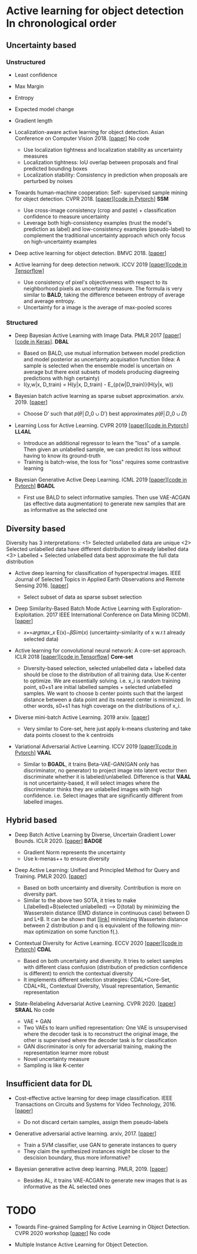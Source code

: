 
# Active learning for object detection In chronological order


## Uncertainty based

### Unstructured 
- Least confidence
- Max Margin
- Entropy
- Expected model change
- Gradient length

- Localization-aware active learning for object detection. Asian Conference on Computer Vision 2018. [[paper](https://arxiv.org/pdf/1801.05124.pdf)] No code
    - Use localization tightness and localization stability as uncertainty measures
    - Localization tightness: IoU overlap between proposals and final predicted bounding boxes 
    - Localization stability: Consistency in prediction when proposals are perturbed by noises 
     
- Towards human-machine cooperation: Self- supervised sample mining for object detection. CVPR 2018. [[paper](https://arxiv.org/pdf/1803.09867.pdf)][[code in Pytorch](https://github.com/yanxp/SSM-Pytorch)] **SSM**
   - Use cross-image consistency (crop and paste) + classification confidence to measure uncertainty
   - Leverage both high-consistency examples (trust the model's prediction as label) and low-consistency examples (pseudo-label) to complement the traditional uncertainty approach which only focus on high-uncertainty examples 

- Deep active learning for object detection. BMVC 2018. [[paper]()]


- Active learning for deep detection network. ICCV 2019 [[paper](https://arxiv.org/pdf/1911.09168.pdf)][[code in Tensorflow](https://gitlab.com/haghdam/deep_active_learning/-/tree/master)]
   - Use consistency of pixel's objectiveness with respect to its neighborhood pixels as uncertainty measure. The formula is very similar to **BALD**, taking the difference between entropy of average and average entropy. 
   - Uncertainty for a image is the average of max-pooled scores


### Structured

- Deep Bayesian Active Learning with Image Data. PMLR 2017 [[paper](http://proceedings.mlr.press/v70/gal17a/gal17a.pdf)][[code in Keras](https://github.com/Riashat/Deep-Bayesian-Active-Learning)]. **DBAL**
    - Based on BALD, use mutual information between model prediction and model posterior as uncertainty acquisation function (Idea: A sample is selected when the ensemble model is uncertain on average but there exist subsets of models producing diagreeing predictions with high certainty)
    - I(y,w|x, D_train) = H(y|x, D_train) - E_{p(w|D_train)}(H(y|x, w))

- Bayesian batch active learning as sparse subset approximation. arxiv. 2019. [[paper](https://arxiv.org/pdf/1908.02144.pdf)]
   - Choose D’ such that 𝑝(𝜃│𝐷_0 ∪ D’) best approximates 𝑝(𝜃│𝐷_0 ∪ 𝐷) 

- Learning Loss for Active Learning. CVPR 2019 [[paper](https://openaccess.thecvf.com/content_CVPR_2019/papers/Yoo_Learning_Loss_for_Active_Learning_CVPR_2019_paper.pdf)][[code in Pytorch](https://github.com/Mephisto405/Learning-Loss-for-Active-Learning)] **LL4AL**
   - Introduce an additional regressor to learn the "loss" of a sample. Then given an unlabelled sample, we can predict its loss without having to know its ground-truth
   - Training is batch-wise, the loss for "loss" requires some contrastive learning

- Bayesian Generative Active Deep Learning. ICML 2019 [[paper](https://arxiv.org/pdf/1904.11643.pdf)][[code in Pytorch](https://github.com/toantm/BGADL)] **BGADL**
   - First use BALD to select informative samples. Then use VAE-ACGAN (as effective data augmentation) to generate new samples that are as informative as the selected one 

   
## Diversity based

Diversity has 3 interpretations:
<1> Selected unlabelled data are unique
<2> Selected unlabelled data have different distribution to already labelled data
<3> Labelled + Selected unlabelled data best approximate the full data distribution

- Active deep learning for classification of hyperspectral images. IEEE Journal of Selected Topics in Applied Earth Observations and Remote Sensing 2016. [[paper](https://arxiv.org/pdf/1611.10031.pdf)]
   - Select subset of data as sparse subset selection

- Deep Similarity-Based Batch Mode Active Learning with Exploration-Exploitation. 2017 IEEE International Conference on Data Mining (ICDM). [[paper](https://ieeexplore.ieee.org/document/8215530)]
   - 𝑥∗=𝑎𝑟𝑔𝑚𝑎𝑥_𝑥 E(x)−𝛽𝑆𝑖𝑚(𝑥) (uncertainty-similarity of x w.r.t already selected data)

- Active learning for convolutional neural network: A core-set approach. ICLR 2018 [[paper](https://arxiv.org/pdf/1708.00489.pdf)][[code in Tensorflow](https://github.com/ozansener/active_learning_coreset)] **Core-set**
   - Diversity-based selection, selected unlabelled data + labelled data should be close to the distribution of all training data. Use K-center to optimize. We are essentially solving. i.e. x_i is random training point, s0+s1 are initial labelled samples + selected unlabelled samples. We want to choose b center points such that the largest distance between a data point and its nearest center is minimized. In other words, s0+s1 has high coverage on the distributions of x_i. 

- Diverse mini-batch Active Learning. 2019 arxiv. [[paper](https://arxiv.org/pdf/1901.05954.pdf)]
   - Very similar to Core-set, here just apply k-means clustering and take data points closest to the k centroids 
   
- Variational Adversarial Active Learning. ICCV 2019 [[paper](https://openaccess.thecvf.com/content_ICCV_2019/papers/Sinha_Variational_Adversarial_Active_Learning_ICCV_2019_paper.pdf)][[code in Pytorch](https://github.com/sinhasam/vaal)] **VAAL**
   - Similar to **BGADL**, it trains Beta-VAE-GAN(GAN only has discriminator, no generator) to project image into latent vector then discriminate whether it is labeled/unlabelled. Difference is that **VAAL** is not uncertainty-based, it will select images where the discriminator thinks they are unlabelled images with high confidence. i.e. Select images that are significantly different from labelled images. 

## Hybrid based

- Deep Batch Active Learning by Diverse, Uncertain Gradient Lower Bounds. ICLR 2020. [[paper](https://arxiv.org/pdf/1906.03671.pdf)] **BADGE**
   - Gradient Norm represents the uncertainty
   - Use k-menas++ to ensure diversity
   
- Deep Active Learning: Unified and Principled Method for Query and Training. PMLR 2020. [[paper](http://proceedings.mlr.press/v108/shui20a/shui20a.pdf)]
   - Based on both uncertainty and diversity. Contribution is more on diversity part.
   - Similar to the above two SOTA, it tries to make L(labelled)+B(selected unlabelled) --> D(total) by minimizing the Wasserstein distance (EMD distance in continuous case) between D and L+B. It can be shown that [[link](https://blog.csdn.net/c9Yv2cf9I06K2A9E/article/details/86762056)] minimizing Wassertein distance between 2 distribution p and q is equivalent of the following min-max optimization on some function f(.). 

- Contextual Diversity for Active Learning. ECCV 2020 [[paper](https://arxiv.org/pdf/2008.05723)][[code in Pytorch](https://github.com/sharat29ag/CDAL)] **CDAL**
   - Based on both uncertainty and diversity. It tries to select samples with different class confusion (distribution of prediction confidence is different) to enrich the contextual diversity
   - It implements different selection strategies: CDAL+Core-Set, CDAL+RL, Contextual Diversity, Visual representation, Semantic representation

- State-Relabeling Adversarial Active Learning. CVPR 2020. [[paper](https://openaccess.thecvf.com/content_CVPR_2020/papers/Zhang_State-Relabeling_Adversarial_Active_Learning_CVPR_2020_paper.pdf)] **SRAAL** No code
   - VAE + GAN
   - Two VAEs to learn unified representation: One VAE is unsupervised where the decoder task is to reconstruct the original image, the other is supervised where the decoder task is for classification
   - GAN discriminator is only for adversarial training, making the representation learner more robust
   - Novel uncertainty measure
   - Sampling is like K-center 
   
   
   
## Insufficient data for DL
- Cost-effective active learning for deep image classification. IEEE Transactions on Circuits and Systems for Video Technology, 2016. [[paper](https://arxiv.org/pdf/1701.03551.pdf)]
   - Do not discard certain samples, assign them pseudo-labels 

- Generative adversarial active learning. arxiv, 2017. [[paper](https://arxiv.org/pdf/1702.07956.pdf)]
   - Train a SVM classifier, use GAN to generate instances to query
   - They claim the synthesized instances might be closer to the descision boundary, thus more informative?
   
- Bayesian generative active deep learning. PMLR, 2019. [[paper](https://arxiv.org/pdf/1904.11643.pdf)]
   - Besides AL, it trains VAE-ACGAN to generate new images that is as informative as the AL selected ones




# TODO

- Towards Fine-grained Sampling for Active Learning in Object Detection. CVPR 2020 workshop [[paper](https://openaccess.thecvf.com/content_CVPRW_2020/papers/w54/Desai_Towards_Fine-Grained_Sampling_for_Active_Learning_in_Object_Detection_CVPRW_2020_paper.pdf)] No code


- Multiple Instance Active Learning for Object Detection. 

